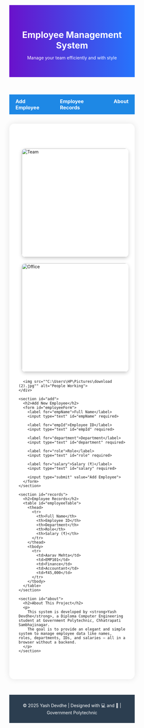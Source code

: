 
<html lang="en">
<head>
  <meta charset="UTF-8">
  <title>Employee Management System</title>
  <style>
    * {
      margin: 0;
      padding: 0;
      box-sizing: border-box;
    }

    html, body {
      height: 100%;
      font-family: 'Segoe UI', sans-serif;
      background: linear-gradient(45deg, #e0f7fa, #f3e5f5);
      scroll-behavior: smooth;
    }

    header {
      background: linear-gradient(to right, #6a11cb, #2575fc);
      color: white;
      padding: 40px 20px;
      text-align: center;
    }

    nav {
      background-color: #1e88e5;
      display: flex;
      justify-content: center;
      padding: 12px 0;
    }

    nav a {
      color: white;
      text-decoration: none;
      margin: 0 20px;
      font-weight: bold;
      font-size: 16px;
    }

    nav a:hover {
      text-decoration: underline;
    }

    main {
      max-width: 1200px;
      margin: 30px auto;
      padding: 30px;
      background-color: white;
      border-radius: 16px;
      box-shadow: 0 0 20px rgba(0, 0, 0, 0.1);
    }

    section {
      margin-bottom: 80px;
    }

    h2 {
      color: #2c3e50;
      margin-bottom: 25px;
    }

    form label {
      display: block;
      margin-top: 15px;
      font-weight: bold;
      color: #333;
    }

    input[type="text"] {
      width: 100%;
      padding: 12px;
      border: 2px solid #a5d6a7;
      border-radius: 8px;
      margin-top: 5px;
      font-size: 15px;
    }

    input[type="submit"] {
      background-color: #43a047;
      color: white;
      padding: 14px 20px;
      border: none;
      border-radius: 8px;
      margin-top: 20px;
      font-size: 16px;
      cursor: pointer;
    }

    input[type="submit"]:hover {
      background-color: #2e7d32;
    }

    table {
      width: 100%;
      border-collapse: collapse;
      margin-top: 30px;
    }

    th, td {
      border-bottom: 1px solid #ddd;
      padding: 15px;
      text-align: left;
    }

    th {
      background-color: #00acc1;
      color: white;
    }

    tr:hover {
      background-color: #f1f8e9;
    }

    .images {
      display: flex;
      justify-content: space-around;
      margin: 40px 0;
      flex-wrap: wrap;
    }

    .images img {
      max-width: 100%;
      width: 350px;
      height: auto;
      margin: 10px;
      border-radius: 12px;
      box-shadow: 0 4px 12px rgba(0,0,0,0.2);
      transition: transform 0.3s;
    }

    .images img:hover {
      transform: scale(1.05);
    }

    footer {
      background-color: #2c3e50;
      color: white;
      padding: 25px;
      text-align: center;
      margin-top: 50px;
    }
  </style>
</head>
<body>

  <header>
    <h1>Employee Management System</h1>
    <p>Manage your team efficiently and with style</p>
  </header>

  <nav>
    <a href="#add">Add Employee</a>
    <a href="#records">Employee Records</a>
    <a href="#about">About</a>
  </nav>

  <main>
    <div class="images">
      <img src=""C:\Users\HP\Pictures\download (1).jpg"" alt="Team">
      <img src=""C:\Users\HP\Documents\GitHub\Project\box7_image.jpg"" alt="Office">
      
      <img src=""C:\Users\HP\Pictures\download (2).jpg"" alt="People Working">
    </div>

    <section id="add">
      <h2>Add New Employee</h2>
      <form id="employeeForm">
        <label for="empName">Full Name</label>
        <input type="text" id="empName" required>

        <label for="empId">Employee ID</label>
        <input type="text" id="empId" required>

        <label for="department">Department</label>
        <input type="text" id="department" required>

        <label for="role">Role</label>
        <input type="text" id="role" required>

        <label for="salary">Salary (₹)</label>
        <input type="text" id="salary" required>

        <input type="submit" value="Add Employee">
      </form>
    </section>

    <section id="records">
      <h2>Employee Records</h2>
      <table id="employeeTable">
        <thead>
          <tr>
            <th>Full Name</th>
            <th>Employee ID</th>
            <th>Department</th>
            <th>Role</th>
            <th>Salary (₹)</th>
          </tr>
        </thead>
        <tbody>
          <tr>
            <td>Aarav Mehta</td>
            <td>EMP101</td>
            <td>Finance</td>
            <td>Accountant</td>
            <td>₹45,000</td>
          </tr>
        </tbody>
      </table>
    </section>

    <section id="about">
      <h2>About This Project</h2>
      <p>
        This system is developed by <strong>Yash Devdhe</strong>, a Diploma Computer Engineering student at Government Polytechnic, Chhatrapati Sambhajinagar.
        The goal is to provide an elegant and simple system to manage employee data like names, roles, departments, IDs, and salaries — all in a browser without a backend.
      </p>
    </section>
  </main>

  <footer>
    &copy; 2025 Yash Devdhe | Designed with 💻 and 🎨 | Government Polytechnic
  </footer>

  <script>
    const form = document.getElementById("employeeForm");
    const table = document.getElementById("employeeTable").getElementsByTagName("tbody")[0];

    form.addEventListener("submit", function(e) {
      e.preventDefault();

      const name = document.getElementById("empName").value;
      const id = document.getElementById("empId").value;
      const dept = document.getElementById("department").value;
      const role = document.getElementById("role").value;
      const salary = document.getElementById("salary").value;

      const newRow = table.insertRow();
      newRow.innerHTML = `
        <td>${name}</td>
        <td>${id}</td>
        <td>${dept}</td>
        <td>${role}</td>
        <td>₹${salary}</td>
      `;

      form.reset();
    });
  </script>

</body>
</html>
